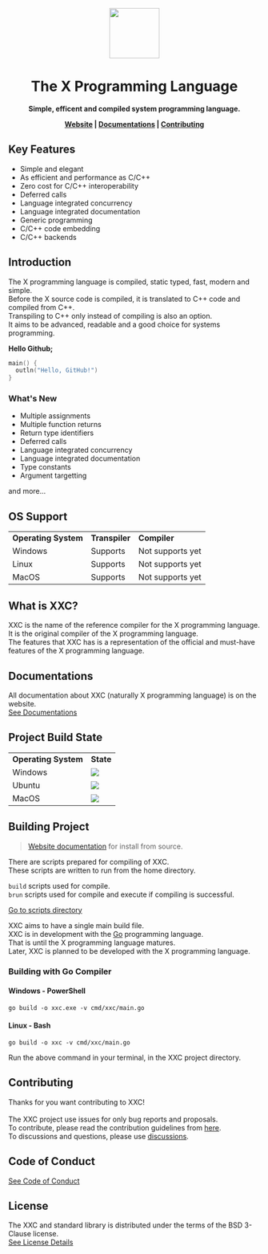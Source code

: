 <div align="center">
<p>
    <img width="100" src="https://raw.githubusercontent.com/the-xlang/resources/main/x.svg?sanitize=true">
</p>
<h1>The X Programming Language</h1>
<strong>Simple, efficent and compiled system programming language.

[Website](https://the-xlang.github.io/website/) |
[Documentations](https://the-xlang.github.io/website/pages/docs.html) |
[Contributing](https://the-xlang.github.io/website/pages/contributing.html)

</strong>
</div>

<h2 id="key-features">Key Features</h2>

+ Simple and elegant
+ As efficient and performance as C/C++
+ Zero cost for C/C++ interoperability
+ Deferred calls
+ Language integrated concurrency
+ Language integrated documentation
+ Generic programming
+ C/C++ code embedding
+ C/C++ backends

<h2 id="introduction">Introduction</h2>

The X programming language is compiled, static typed, fast, modern and simple.<br>
Before the X source code is compiled, it is translated to C++ code and compiled from C++.<br>
Transpiling to C++ only instead of compiling is also an option.<br>
It aims to be advanced, readable and a good choice for systems programming.

<strong>Hello Github;</strong>
```go
main() {
  outln("Hello, GitHub!")
}
```

<h3 id="whats-new">What's New</h3>

+ Multiple assignments
+ Multiple function returns
+ Return type identifiers
+ Deferred calls
+ Language integrated concurrency
+ Language integrated documentation
+ Type constants
+ Argument targetting

and more...

<h2 id="os-support">OS Support</h2>

<table>
    <tr>
        <td><strong>Operating System</strong></td>
        <td><strong>Transpiler</strong></td>
        <td><strong>Compiler</strong></td>
    </tr>
    <tr>
        <td>Windows</td>
        <td>Supports</td>
        <td>Not supports yet</td>
    </tr>
    <tr>
        <td>Linux</td>
        <td>Supports</td>
        <td>Not supports yet</td>
    </tr>
    <tr>
        <td>MacOS</td>
        <td>Supports</td>
        <td>Not supports yet</td>
    </tr>
</table>

<h2 id="what-is-xxc">What is XXC?</h2>
XXC is the name of the reference compiler for the X programming language. <br>
It is the original compiler of the X programming language. <br>
The features that XXC has is a representation of the official and must-have features of the X programming language.

<h2 id="documentations">Documentations</h2>

All documentation about XXC (naturally X programming language) is on the website. <br>
[See Documentations](https://the-xlang.github.io/website/pages/docs.html)

<h2 id="project-build-state">Project Build State</h2>

<table>
    <tr>
        <td><strong>Operating System</strong></td>
        <td><strong>State</strong></td>
    </tr>
    <tr>
        <td>Windows</td>
        <td>
            <a href="https://github.com/the-xlang/xxc/actions/workflows/windows.yml">
                <img src="https://github.com/the-xlang/xxc/actions/workflows/windows.yml/badge.svg")>
            </a>
        </td>
    </tr>
    <tr>
        <td>Ubuntu</td>
        <td>
            <a href="https://github.com/the-xlang/xxc/actions/workflows/ubuntu.yml">
                <img src="https://github.com/the-xlang/xxc/actions/workflows/ubuntu.yml/badge.svg")>
            </a>
        </td>
    </tr>
    <tr>
        <td>MacOS</td>
        <td>
            <a href="https://github.com/the-xlang/xxc/actions/workflows/macos.yml">
                <img src="https://github.com/the-xlang/xxc/actions/workflows/macos.yml/badge.svg")>
            </a>
        </td>
    </tr>
</table>

<h2 id="building-project">Building Project</h2>

> [Website documentation](https://the-xlang.github.io/website/pages/docs.html?page=getting-started-install-from-source) for install from source.

There are scripts prepared for compiling of XXC. <br>
These scripts are written to run from the home directory.

`build` scripts used for compile. <br>
`brun` scripts used for compile and execute if compiling is successful.

[Go to scripts directory](scripts)

XXC aims to have a single main build file. <br>
XXC is in development with the [Go](https://github.com/golang/go) programming language. <br>
That is until the X programming language matures. <br>
Later, XXC is planned to be developed with the X programming language.

### Building with Go Compiler

#### Windows - PowerShell
```
go build -o xxc.exe -v cmd/xxc/main.go
```

#### Linux - Bash
```
go build -o xxc -v cmd/xxc/main.go
```

Run the above command in your terminal, in the XXC project directory.

<h2 id="contributing">Contributing</h2>

Thanks for you want contributing to XXC!
<br><br>
The XXC project use issues for only bug reports and proposals. <br>
To contribute, please read the contribution guidelines from <a href="https://the-xlang.github.io/website/pages/contributing.html">here</a>. <br>
To discussions and questions, please use <a href="https://github.com/the-xlang/xxc/discussions">discussions</a>.

<h2 id="code-of-conduct">Code of Conduct</h2>

[See Code of Conduct](https://the-xlang.github.io/website/pages/code_of_conduct.html)

<h2 id="license">License</h2>

The XXC and standard library is distributed under the terms of the BSD 3-Clause license. <br>
[See License Details](https://the-xlang.github.io/website/pages/license.html)
